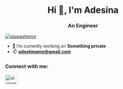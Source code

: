 <h1 align="center">Hi 👋, I'm Adesina</h1>
<h3 align="center">An Engineer</h3>

<p align="left"> <a href="https://twitter.com/oluwashenor" target="blank"><img src="https://img.shields.io/twitter/follow/oluwashenor?logo=twitter&style=for-the-badge" alt="oluwashenor" /></a> </p>

- 🔭 I’m currently working on **Something private**
- 📫 **adeshiname@gmail.com**

<h3 align="left">Connect with me:</h3>
<p align="left">
<a href="https://x.com/oluwashenor" target="blank"><img align="center" src="https://raw.githubusercontent.com/rahuldkjain/github-profile-readme-generator/master/src/images/icons/Social/twitter.svg" alt="oluwashenor" height="30" width="40" /></a>
</p>

